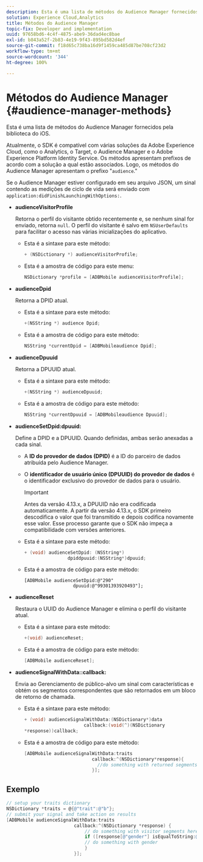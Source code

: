 ```yaml
---
description: Esta é uma lista de métodos do Audience Manager fornecidos pela biblioteca do iOS.
solution: Experience Cloud,Analytics
title: Métodos do Audience Manager
topic-fix: Developer and implementation
uuid: 97658bd6-4c4f-4875-abe9-36dad4ec8bae
exl-id: b843a52f-2b83-4e19-9f43-895bd582d4ef
source-git-commit: f18d65c738ba16d9f1459ca485d87be708cf23d2
workflow-type: tm+mt
source-wordcount: '344'
ht-degree: 100%

---
```


# Métodos do Audience Manager {#audience-manager-methods}

Esta é uma lista de métodos do Audience Manager fornecidos pela biblioteca do iOS.

Atualmente, o SDK é compatível com várias soluções da Adobe Experience Cloud, como o Analytics, o Target, o Audience Manager e o Adobe Experience Platform Identity Service. Os métodos apresentam prefixos de acordo com a solução a qual estão associados. Logo, os métodos do Audience Manager apresentam o prefixo &quot;`audience`.&quot;

Se o Audience Manager estiver configurado em seu arquivo JSON, um sinal contendo as medições de ciclo de vida será enviado com `application:didFinishLaunchingWithOptions:`.

* **audienceVisitorProfile**

   Retorna o perfil do visitante obtido recentemente e, se nenhum sinal for enviado, retorna `null`. O perfil do visitante é salvo em `NSUserDefaults` para facilitar o acesso nas várias inicializações do aplicativo.

   * Esta é a sintaxe para este método:

      ```objective-c
      + (NSDictionary *) audienceVisitorProfile;
      ```

   * Esta é a amostra de código para este menu:

      ```objective-c
      NSDictionary *profile = [ADBMobile audienceVisitorProfile]; 
      ```

* **audienceDpid**

   Retorna a DPID atual.

   * Esta é a sintaxe para este método:

      ```objective-c
      +(NSString *) audience Dpid;
      ```

   * Esta é a amostra de código para este método:

      ```objective-c
      NSString *currentDpid = [ADBMobileaudience Dpid]; 
      ```

* **audienceDpuuid**

   Retorna a DPUUID atual.

   * Esta é a sintaxe para este método:

      ```objective-c
      +(NSString *) audienceDpuuid;
      ```

   * Esta é a amostra de código para este método:

      ```objective-c
      NSString *currentDpuuid = [ADBMobileaudience Dpuuid]; 
      ```

* **audienceSetDpid:&#x200B;dpuuid:**

   Define a DPID e a DPUUID. Quando definidas, ambas serão anexadas a cada sinal.

   * A **ID do provedor de dados (DPID)** é a ID do parceiro de dados atribuída pelo Audience Manager.
   * O **identificador de usuário único (DPUUID) do provedor de dados** é o identificador exclusivo do provedor de dados para o usuário.

      >[!IMPORTANT]
      >
      >Antes da versão 4.13.x, a DPUUID não era codificada automaticamente. A partir da versão 4.13.x, o SDK primeiro descodifica o valor que foi transmitido e depois codifica novamente esse valor. Esse processo garante que o SDK não impeça a compatibilidade com versões anteriores.

   * Esta é a sintaxe para este método:

      ```objective-c
      + (void) audienceSetDpid: (NSString*)   
                      dpiddpuuid:(NSString*)dpuuid;
      ```

   * Esta é a amostra de código para este método:

      ```objective-
      [ADBMobile audienceSetDpid:@"290"
                        dpuuid:@"99301393920493"];
      ```

* **audienceReset**

   Restaura o UUID do Audience Manager e elimina o perfil do visitante atual.

   * Esta é a sintaxe para este método:

      ```objective-c
      +(void) audienceReset;
      ```

   * Esta é a amostra de código para este método:

      ```objective-c
      [ADBMobile audienceReset]; 
      ```

* **audienceSignalWithData::&#x200B;callback:**

   Envia ao Gerenciamento de público-alvo um sinal com características e obtém os segmentos correspondentes que são retornados em um bloco de retorno de chamada.

   * Esta é a sintaxe para este método:

      ```objective-c
      + (void) audienceSignalWithData:(NSDictionary*)data
                            callback:(void(^)(NSDictionary
      *response))callback; 
      ```

   * Esta é a amostra de código para este método:

      ```objective-c
      [ADBMobile audienceSignalWithData:traits
                               callback:^(NSDictionary*response){
                                 //do something with returned segments
                               }];
      ```

## Exemplo

```objective-c
// setup your traits dictionary 
NSDictionary *traits = @{@"trait":@"b"}; 
// submit your signal and take action on results 
[ADBMobile audienceSignalWithData:traits  
                         callback:^(NSDictionary *response) { 
                             // do something with visitor segments here 
                             if ([response[@"gender"] isEqualToString:@"male"]) { 
                             // do something with gender  
                             } 
                         }];
```
